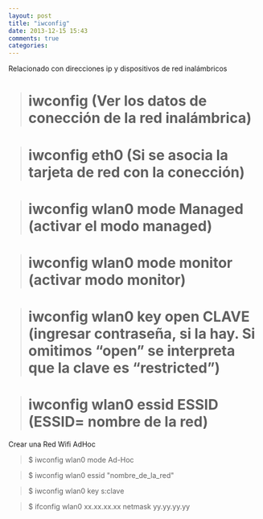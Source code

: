 ```yaml
---
layout: post
title: "iwconfig"
date: 2013-12-15 15:43
comments: true
categories: 
---
```

Relacionado con direcciones ip y dispositivos de red inalámbricos

># iwconfig (Ver los datos de conección de la red inalámbrica)

># iwconfig eth0 (Si se asocia la tarjeta de red con la conección)

># iwconfig wlan0 mode Managed  (activar el modo managed)

># iwconfig wlan0 mode monitor (activar modo monitor)

># iwconfig wlan0 key open CLAVE  (ingresar contraseña, si la hay. Si omitimos “open” se interpreta que la clave es “restricted”)

># iwconfig wlan0 essid ESSID (ESSID= nombre de la red)

Crear una Red Wifi AdHoc

>$ iwconfig wlan0 mode Ad-Hoc

>$ iwconfig wlan0 essid "nombre_de_la_red"

>$ iwconfig wlan0 key s:clave

>$ ifconfig wlan0 xx.xx.xx.xx netmask yy.yy.yy.yy

